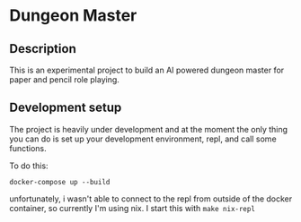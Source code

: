 # Dungeon Master

## Description
This is an experimental project to build an AI powered dungeon master for paper and pencil role playing.


## Development setup
The project is heavily under development and at the moment the only thing you can do is set up your development environment, repl, and call some functions.

To do this:

    docker-compose up --build
    
unfortunately, i wasn't able to connect to the repl from outside of the docker container, so currently I'm using nix. I start this with `make nix-repl`
